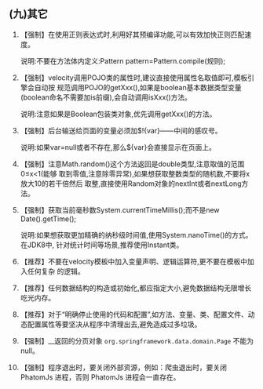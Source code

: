 ## \(九\)其它

1. 【强制】在使用正则表达式时,利用好其预编译功能,可以有效加快正则匹配速度。

	说明:不要在方法体内定义:Pattern pattern=Pattern.compile\(规则\);

2. 【强制】velocity调用POJO类的属性时,建议直接使用属性名取值即可,模板引擎会自动按 规范调用POJO的getXxx\(\),如果是boolean基本数据类型变量\(boolean命名不需要加is前缀\),会自动调用isXxx\(\)方法。 
 
   说明:注意如果是Boolean包装类对象,优先调用getXxx\(\)的方法。

3. 【强制】后台输送给页面的变量必须加$!{var}——中间的感叹号。

	说明:如果var=null或者不存在,那么${var}会直接显示在页面上。

4. 【强制】注意Math.random\(\)这个方法返回是double类型,注意取值的范围0≤x&lt;1\(能够 取到零值,注意除零异常\),如果想获取整数类型的随机数,不要将x放大10的若干倍然后 取整,直接使用Random对象的nextInt或者nextLong方法。

5. 【强制】获取当前毫秒数System.currentTimeMillis\(\);而不是new Date\(\).getTime\(\);

	说明:如果想获取更加精确的纳秒级时间值,使用System.nanoTime\(\)的方式。在JDK8中, 针对统计时间等场景,推荐使用Instant类。

6. 【推荐】不要在velocity模板中加入变量声明、逻辑运算符,更不要在模板中加入任何复杂 的逻辑。

7. 【推荐】任何数据结构的构造或初始化,都应指定大小,避免数据结构无限增长吃光内存。

8. 【推荐】对于“明确停止使用的代码和配置”,如方法、变量、类、配置文件、动态配置属性等要坚决从程序中清理出去,避免造成过多垃圾。

9. 【强制】__返回的分页对象 `org.springframework.data.domain.Page` 不能为 null。

10. 【强制】程序退出时，要关闭外部资源，例如：爬虫退出时，要关闭 PhatomJs 进程，否则 PhatomJs 进程会一直存在。



